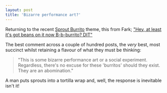 ```yaml
---
layout: post
title: 'Bizarre performance art?'
---
```


Returning to the recent [Sprout Burrito](http://bazbt3.10centuries.org/2017/08/28/sprout-burrito-inventor) theme, this from Fark;  ["Hey, at least it's got beans on it now B-b-burrito? DIT"](https://m.fark.com/comments/9716024/first)

The best comment across a couple of hundred posts, the *very* best, most succinct whilst retaining a flavour of what they must be thinking:

> "This is some bizarre performance art or a social experiment. Regardless, there's no excuse for these 'burritos' should they exist. They are an abomination."

A man puts sprouts into a tortilla wrap and, well, the response is inevitable isn't it!
